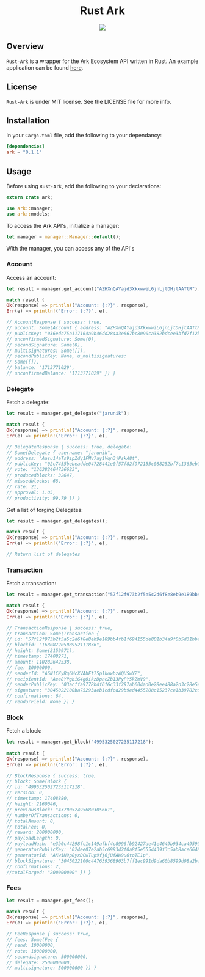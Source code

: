 <h1 align="center">Rust Ark</h1>

<p align="center">
    <img src="https://img.shields.io/crates/v/ark.svg"/>
</p>

## Overview

`Rust-Ark` is a wrapper for the Ark Ecosystem API written in Rust. An example application can be found [here](https://github.com/nalbech87/rust-ark-example).


## License

`Rust-Ark` is under MIT license. See the LICENSE file for more info.

## Installation

In your `Cargo.toml` file, add the following to your dependancy:

```toml
[dependencies]
ark = "0.1.1"
```
## Usage

Before using `Rust-Ark`, add the following to your declarations:

```rust
extern crate ark;

use ark::manager;
use ark::models;
```

To access the Ark API's, initialize a manager:

```rust
let manager = manager::Manager::default();
```
With the manager, you can access any of the API's

### Account

Access an account:

```rust
let result = manager.get_account("AZHXnQAYajd3XkxwwiL6jnLjtDHjtAATtR");

match result {
Ok(response) => println!("Account: {:?}", response),
Err(e) => println!("Error: {:?}", e),

// AccountResponse { success: true, 
// account: Some(Account { address: "AZHXnQAYajd3XkxwwiL6jnLjtDHjtAATtR",
// publicKey: "036edc75a117164a9b46dd284a3e667bc8090ca382bdcee3bfd7f12b16eb4b2b2b", 
// unconfirmedSignature: Some(0),
// secondSignature: Some(0),
// multisignatures: Some([]), 
// secondPublicKey: None, u_multisignatures: 
// Some([]), 
// balance: "1713771029", 
// unconfirmedBalance: "1713771029" }) }
```
### Delegate

Fetch a delegate:

```rust
let result = manager.get_delegate("jarunik");

match result {
Ok(response) => println!("Account: {:?}", response),
Err(e) => println!("Error: {:?}", e),

// DelegateResponse { success: true, delegate: 
// Some(Delegate { username: "jarunik",
// address: "Aasu14aTs9ipZdy1FMv7ay1Vqn3jPskA8t", 
// publicKey: "02c7455bebeadde04728441e0f57f82f972155c088252bf7c1365eb0dc84fbf5de",
// vote: "136382464736623", 
// producedblocks: 32647, 
// missedblocks: 68, 
// rate: 21, 
// approval: 1.05, 
// productivity: 99.79 }) }
```
Get a list of forging Delegates:

```rust
let result = manager.get_delegates();

match result {
Ok(response) => println!("Account: {:?}", response),
Err(e) => println!("Error: {:?}", e),

// Return list of delegates
```

### Transaction

Fetch a transaction:

```rust
let result = manager.get_transaction("57f12f973b2f5a5c2d6f8e8eb9e189bb4fb1f694155de801b34a9f0b5d31bba6");

match result {
Ok(response) => println!("Account: {:?}", response),
Err(e) => println!("Error: {:?}", e),

// TransactionResponse { success: true, 
// transaction: Some(Transaction { 
// id: "57f12f973b2f5a5c2d6f8e8eb9e189bb4fb1f694155de801b34a9f0b5d31bba6", 
// blockid: "16808720508952111836", 
// height: Some(2159971), 
// timestamp: 17408271, 
// amount: 110282642538, 
// fee: 10000000, 
// senderId: "AGN1CKyRq6McXVAbFt75p1kowbzAQUSwYZ", 
// recipientId: "Aee8YPgbiG4gQikzDpncZb13PyPY5kZmV9", 
// senderPublicKey: "03acffa9778bdf6f6c33f297ab604ad0e28ee488a2d3c28e5e62d03e1e3168fbc4", 
// signature: "3045022100ba75293aeb1cdfcd29b9ed4455208c15237ce1b39782cdb230d51ada0dd070da022008bd802f4437f92df337124f2cee588a35e542b84d9fb6ba7b919cd2a2977663", 
// confirmations: 64, 
// vendorField: None }) }
```

### Block

Fetch a block:

```rust
let result = manager.get_block("4995325027235117218");
    
match result {
Ok(response) => println!("Account: {:?}", response),
Err(e) => println!("Error: {:?}", e),

// BlockResponse { success: true, 
// block: Some(Block { 
// id: "4995325027235117218", 
// version: 0, 
// timestamp: 17408880, 
// height: 2160046, 
// previousBlock: "4370052495680305661", 
// numberOfTransactions: 0, 
// totalAmount: 0, 
// totalFee: 0, 
// reward: 200000000, 
// payloadLength: 0, 
// payloadHash: "e3b0c44298fc1c149afbf4c8996fb92427ae41e4649b934ca495991b7852b855",
// generatorPublicKey: "024ee07e2ab5c699342f0a8f5e5554439f3c5ab8ace6648fdc74b06502ed4cdf16", 
// generatorId: "AKw1H9p8yxDCwTup9fj6jUfAW9u6toTE1p", 
// blockSignature: "3045022100c447639368903b7ff1ec991d9da60b8599d08a2bf49119c0f487fc9e24465e3502204754e059280b2395e50a60266499243faff2562e3230972d09948b9ec72d3804", 
// confirmations: 7, 
//totalForged: "200000000" }) }
```

### Fees

```rust
let result = manager.get_fees();

match result {
Ok(response) => println!("Account: {:?}", response),
Err(e) => println!("Error: {:?}", e),

// FeeResponse { success: true, 
// fees: Some(Fee { 
// send: 10000000, 
// vote: 100000000, 
// secondsignature: 500000000, 
// delegate: 2500000000, 
// multisignature: 500000000 }) }
```